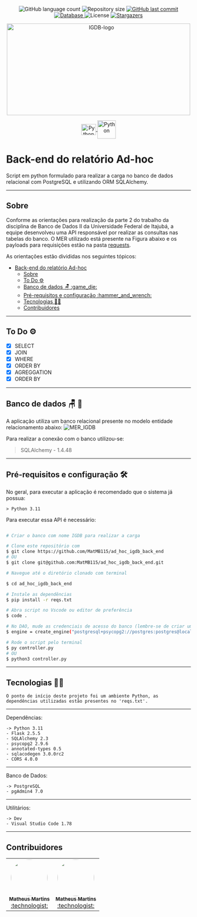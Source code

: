 <p align="center">
  <img alt="GitHub language count" src="https://img.shields.io/github/languages/count/MatMB115/ad_hoc_igdb_back_end?color=a015f5">

  <img alt="Repository size" src="https://img.shields.io/github/repo-size/MatMB115/ad_hoc_igdb_back_end">

  <a href="https://github.com/MatMB115/ad_hoc_igdb_back_end/commits/main">
    <img alt="GitHub last commit" src="https://img.shields.io/github/last-commit/MatMB115/ad_hoc_igdb_back_end">
  </a>
  <a href="https://www.postgresql.org/">
  <img alt="Database" src="https://img.shields.io/badge/database PostgreSQL-red">
  </a>

<img alt="License" src="https://img.shields.io/badge/license-MIT-brightgreen">
  <a href="https://github.com/MatMB115/ad_hoc_igdb_back_end/stargazers">
    <img alt="Stargazers" src="https://img.shields.io/github/stars/MatMB115/ad_hoc_igdb_back_end?style=social">
  </a>
</p>

<p align="center">
  <a href="https://github.com/MatMB115/ad_hoc_igdb_back_end">
    <img src="https://miro.medium.com/v2/resize:fit:720/format:webp/1*DpaeArqM7JWzJLylsVl9lg.png" height="250" width="500" alt="IGDB-logo" />
  </a>
</p>

<p align="center">
    <a href="https://www.python.org/">
        <img align="center" alt="Python" height="30" width="40" src="https://cdn.jsdelivr.net/gh/devicons/devicon/icons/python/python-original-wordmark.svg">
    </a>
    <a href="https://www.python.org/">
        <img align="center" alt="Python" height="50" width="50" src="https://cdn.jsdelivr.net/gh/devicons/devicon/icons/flask/flask-original-wordmark.svg">
    </a>
</p>

# Back-end do relatório Ad-hoc

Script em python formulado para realizar a carga no banco de dados relacional com PostgreSQL e utilizando ORM SQLAlchemy.

---
## Sobre

Conforme as orientações para realização da parte 2 do trabalho da disciplina de Banco de Dados II da Universidade Federal de Itajubá, a equipe desenvolveu uma API responsável por realizar as consultas nas tabelas do banco. O MER utilizado está presente na Figura abaixo e os payloads para requisições estão na pasta [requests](./requests/).

As orientações estão divididas nos seguintes tópicos:

- [Back-end do relatório Ad-hoc](#back-end-do-relatório-ad-hoc)
  - [Sobre](#sobre)
  - [To Do :gear:](#to-do-gear)
  - [Banco de dados :chair: :game\_die:](#banco-de-dados-chair-game_die)
  - [Pré-requisitos e configuração :hammer\_and\_wrench:](#pré-requisitos-e-configuração-hammer_and_wrench)
  - [Tecnologias :technologist:](#tecnologias-technologist)
  - [Contribuidores](#contribuidores)

---
## To Do :gear:
- [x] SELECT
- [x] JOIN
- [x] WHERE
- [x] ORDER BY
- [x] AGREGGATION
- [x] ORDER BY

---
## Banco de dados :chair: :game_die:
A aplicação utiliza um banco relacional presente no modelo entidade relacionamento abaixo:
![MER_IGDB](https://imgur.com/eOmnsVN.png)

Para realizar a conexão com o banco utilizou-se:

>SQLAlchemy - 1.4.48

---
## Pré-requisitos e configuração :hammer_and_wrench:
No geral, para executar a aplicação é recomendado que o sistema já possua:

    > Python 3.11

Para executar essa API é necessário:

```bash

# Criar o banco com nome IGDB para realizar a carga

# Clone este repositório com
$ git clone https://github.com/MatMB115/ad_hoc_igdb_back_end
# OU
$ git clone git@github.com:MatMB115/ad_hoc_igdb_back_end.git

# Navegue até o diretório clonado com terminal

$ cd ad_hoc_igdb_back_end

# Instale as dependências
$ pip install -r reqs.txt

# Abra script no Vscode ou editor de preferência
$ code .

# No DAO, mude as credenciais de acesso do banco (lembre-se de criar um banco com o nome IGDB pelo SGDB)
$ engine = create_engine("postgresql+psycopg2://postgres:postgres@localhost:5432/IGDB")

# Rode o script pelo terminal
$ py controller.py
# OU
$ python3 controller.py

```
---
## Tecnologias :technologist:
    O ponto de início deste projeto foi um ambiente Python, as dependências utilizadas estão presentes no 'reqs.txt'. 
---
Dependências:

    -> Python 3.11
    - Flask 2.5.5
    - SQLAlchemy 2.3
    - psycopg2 2.9.6
    - annotated-types 0.5
    - sqlacodegen 3.0.0rc2
    - CORS 4.0.0
---
Banco de Dados:

    -> PostgreSQL
    - pgAdmin4 7.0
---
Utilitários:

    -> Dev
    - Visual Studio Code 1.78
---  

## Contribuidores

<table>
  <tr>
</td>
    <td align="center"><a href="https://github.com/carlosdcsr"><img style="border-radius: 50%;" src="https://avatars.githubusercontent.com/u/99037754?v=4" width="100px;" alt=""/><br /><sub><b>Matheus Martins</b></sub></a><br /><a href="https://github.com/carlosdcsr?tab=repositories" title="Ad-hoc">:technologist:</a></td>
</td>
</td>
    <td align="center"><a href="https://github.com/MatMB115"><img style="border-radius: 50%;" src="https://avatars.githubusercontent.com/u/63670910?v=4" width="100px;" alt=""/><br /><sub><b>Matheus Martins</b></sub></a><br /><a href="https://github.com/MatMB115/repime" title="Ad-hoc">:technologist:</a></td>
</td>
  </tr>
</table>

